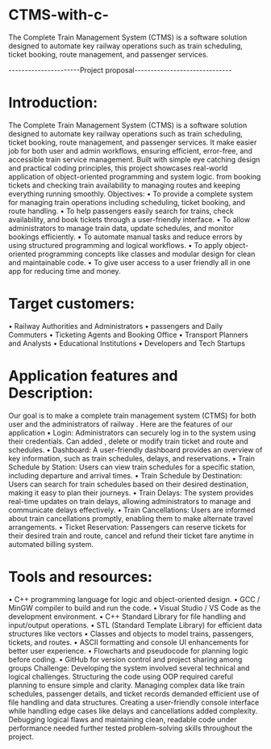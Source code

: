 # CTMS-with-c-
The Complete Train Management System (CTMS) is a software solution designed to automate key railway operations such as train scheduling, ticket booking, route management, and passenger services. 

----------------------Project proposal------------------------------
# Introduction:
The Complete Train Management System (CTMS) is a software solution designed to automate key railway operations such as train scheduling, ticket booking, route management, and passenger services. It make easier job for both user and admin workflows, ensuring efficient, error-free, and accessible train service management. Built with  simple eye catching  design and practical coding principles, this project showcases real-world application of object-oriented programming and system logic. from booking tickets and checking train availability to managing routes and keeping everything running smoothly.
Objectives:
•	To provide a complete system for managing train operations including scheduling, ticket          booking, and route handling.
•	To help passengers easily search for trains, check availability, and book tickets through a user-friendly interface.
•	To allow administrators to manage train data, update schedules, and monitor bookings efficiently.
•	To automate manual tasks and reduce errors by using structured programming and logical workflows.
•	To apply object-oriented programming concepts like classes and modular design for clean and maintainable code.
•	To give user access to a user friendly all in one app for reducing time and money. 

# Target customers: 
•	Railway Authorities and Administrators 
•	 passengers and Daily Commuters 
•	 Ticketing Agents and Booking Office 
•	Transport Planners and Analysts 
•	 Educational Institutions
•	 Developers and Tech Startups
# Application features and Description:
Our goal is to make a complete train management system  (CTMS) for both user and the administrators of railway .
Here are the features of our application
•	Login: Administrators can securely log in to the system using their credentials. Can added , delete or modify train ticket and route and schedules. 
•	Dashboard: A user-friendly dashboard provides an overview of key information, such as train schedules, delays, and reservations.
•	Train Schedule by Station: Users can view train schedules for a specific station, including departure and arrival times.
•	Train Schedule by Destination: Users can search for train schedules based on their desired destination, making it easy to plan their journeys.
•	Train Delays: The system provides real-time updates on train delays, allowing administrators to manage and communicate delays effectively.
•	Train Cancellations: Users are informed about train cancellations promptly, enabling them to make alternate travel arrangements.
•	Ticket Reservation: Passengers can reserve tickets for their desired train and route, cancel and refund their ticket fare anytime in automated billing system. 
# Tools and resources:
• 	C++ programming language for logic and object-oriented design.
• 	GCC / MinGW compiler to build and run the code.
• 	Visual Studio / VS Code as the development environment.
• 	C++ Standard Library for file handling and input/output operations.
• 	STL (Standard Template Library) for efficient data structures like vectors 
• 	Classes and objects to model trains, passengers, tickets, and routes.
• 	ASCII formatting and console UI enhancements for better user experience.
• 	Flowcharts and pseudocode for planning logic before coding.
• 	GitHub  for version control and project sharing among groups
Challenge:
Developing the system involved several technical and logical challenges. Structuring the code using OOP required careful planning to ensure simple and clarity. Managing complex data like train schedules, passenger details, and ticket records demanded efficient use of file handling and data structures. Creating a user-friendly console interface while handling edge cases like delays and cancellations added complexity. Debugging logical flaws and maintaining clean, readable code under performance needed further tested problem-solving skills throughout the project.
